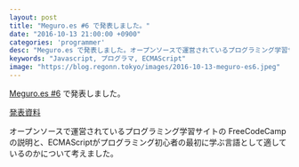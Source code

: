 ```yaml
---
layout: post
title: "Meguro.es #6 で発表しました。"
date: "2016-10-13 21:00:00 +0900"
categories: 'programmer'
desc: "Meguro.es で発表しました。オープンソースで運営されているプログラミング学習サイトの FreeCodeCampの説明と、ECMAScriptがプログラミング初心者の最初に学ぶ言語として適しているのかについて考えました。"
keywords: "Javascript, プログラマ, ECMAScript"
image: "https://blog.regonn.tokyo/images/2016-10-13-meguro-es6.jpeg"
---
```

<amp-img src="https://blog.regonn.tokyo/images/2016-10-13-meguro-es6.jpeg" alt="javascriptのココがすばらしい" width="670px" height="480px" layout="responsive" ></amp-img>

[Meguro.es #6](http://meguroes.connpass.com/event/39081/) で発表しました。

[発表資料](http://www.slideshare.net/kentatanoue1/ecmascriptjavascript-meguro-es6/)

オープンソースで運営されているプログラミング学習サイトの FreeCodeCamp の説明と、ECMAScriptがプログラミング初心者の最初に学ぶ言語として適しているのかについて考えました。